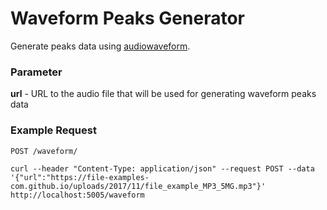 # Waveform Peaks Generator
Generate peaks data using [audiowaveform](https://github.com/bbc/audiowaveform).

### Parameter
**url** -  URL to the audio file that will be used for generating waveform peaks data

### Example Request

`POST /waveform/`

    curl --header "Content-Type: application/json" --request POST --data '{"url":"https://file-examples-com.github.io/uploads/2017/11/file_example_MP3_5MG.mp3"}' http://localhost:5005/waveform
